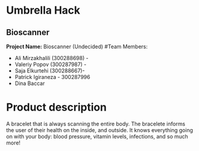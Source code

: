 # Umbrella Hack
## Bioscanner
**Project Name:** Bioscanner (Undecided)
#Team Members: 
- Ali Mirzakhalili (300288698) -
- Valeriy Popov (300287987) -
- Saja Elkurtehi (300288667)- 
- Patrick Igiraneza - 300287996
- Dina Baccar
# Product description
A bracelet that is always scanning the entire body. The bracelete informs the user of their health on the inside, and outside. It knows everything going on with your body: blood pressure, vitamin levels, infections, and so much more!
